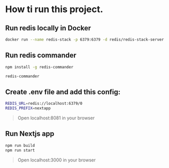 # How ti run this project. 

## Run redis locally in Docker

``` bash
docker run --name redis-stack -p 6379:6379 -d redis/redis-stack-server:latest
```
## Run redis commander

``` bash
npm install -g redis-commander

redis-commander
```

## Create .env file and add this config:

```bash
REDIS_URL=redis://localhost:6379/0
REDIS_PREFIX=nextapp
```

> Open localhost:8081 in your browser

## Run Nextjs app

```bash
npm run build
npm run start
```

> Open localhost:3000 in your browser

